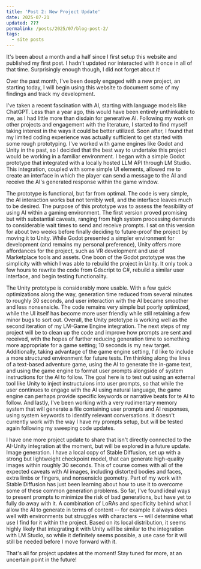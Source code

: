 ```yaml
---
title: 'Post 2: New Project Update'
date: 2025-07-21
updated: ???
permalink: /posts/2025/07/blog-post-2/
tags:
  - site posts
---
```


It's been about a month and a half since I first setup this website and published my first post. I hadn't updated nor interacted with it once in all of that time. Surprisingly enough though,
I did not forget about it!

Over the past month, I've been deeply engaged with a new project, an starting today, I will begin using this website to document some of my findings and track my development.

I've taken a recent fascination with AI, starting with language models like ChatGPT. Less than a year ago, this would have been entirely unthinkable to me, as I had little more than disdain for
generative AI. Following my work on other projects and engagement with the literature, I started to find myself taking interest in the ways it could be better utilized. Soon after, I found that my
limited coding experience was actually sufficient to get started with some rough prototyping. I've worked with game engines like Godot and Unity in the past, so I decided that the best way to undertake
this project would be working in a familiar environment. I began with a simple Godot prototype that integrated with a locally hosted LLM API through LM Studio. This integration, coupled with some
simple UI elements, allowed me to create an interface in which the player can send a message to the AI and receive the AI's generated response within the game window.

The prototype is functional, but far from optimal. The code is very simple, the AI interaction works but not terribly well, and the interface leaves much to be desired. The purpose of this prototype
was to assess the feasibility of using AI within a gaming environment. The first version proved promising but with substantial caveats, ranging from high system processing demands to considerable
wait times to send and receive prompts. I sat on this version for about two weeks before finally deciding to future-proof the project by moving it to Unity. While Godot presented a simpler environment
for development (and remains my personal preference), Unity offers more affordances for the project, such as VR development and use of Marketplace tools and assets. One boon of the Godot prototype was
the simplicity with which I was able to rebuild the project in Unity. It only took a few hours to rewrite the code from Gdscript to C#, rebuild a similar user interface, and begin testing functionality.

The Unity prototype is considerably more usable. With a few quick optimizations along the way, generation time reduced from several minutes to roughly 30 seconds, and user interaction with
the AI became smoother and less nonsensicle. The code remains very simple but poorly optimized, while the UI itself has become more user friendly while still retaining a few minor bugs to sort out.
Overall, the Unity prototype is working well as the second iteration of my LM-Game Engine integration. The next steps of my project will be to clean up the code and improve how prompts are sent and received,
with the hopes of further reducing generation time to something more appropriate for a game setting; 10 seconds is my new target. Additionally, taking advantage of the game engine setting, I'd like
to include a more structured environment for future tests. I'm thinking along the lines of a text-based adventure game, using the AI to generate the in-game text, and using the game engine to format
user prompts alongside of system instructions for the AI to follow. The goal here is to test out using an external tool like Unity to inject instructuions into user prompts, so that while the user
continues to engage with the AI using natural language, the game engine can perhaps provide specific keywords or narrative beats for te AI to follow. And lastly, I've been working with a very
rudimentary memory system that will generate a file containing user prompts and AI responses, using system keywords to identify relevant conversations. It doesn't currently work with the way I have
my prompts setup, but will be tested again following my sweeping code updates.

I have one more project update to share that isn't directly connected to the AI-Unity integration at the moment, but will be explored in a future update. Image generation. I have a local copy of
Stable Diffusion, set up with a strong but lightweight checkpoint model, that can generate high-quality images within roughly 30 seconds. This of course comes with all of the expected caveats with
AI images, including distorted bodies and faces, extra limbs or fingers, and nonsensicle geometry. Part of my work with Stable Diffusion has just been learning about how to use it to overcome
some of these common generation problems. So far, I've found ideal ways to present prompts to minimize the risk of bad generations, but have yet to fully do away with it. A combination of LoRAs
and specificity behind what I allow the AI to generate in terms of content -- for example it always does well with environments but struggles with characters -- will determine what use I find for it
within the project. Based on its local distribution, it seems highly likely that integrating it with Unity will be similar to the integration with LM Studio, so while it definitely seems possible,
a use case for it will still be needed before I move forward with it.

That's all for project updates at the moment! Stay tuned for more, at an uncertain point in the future!